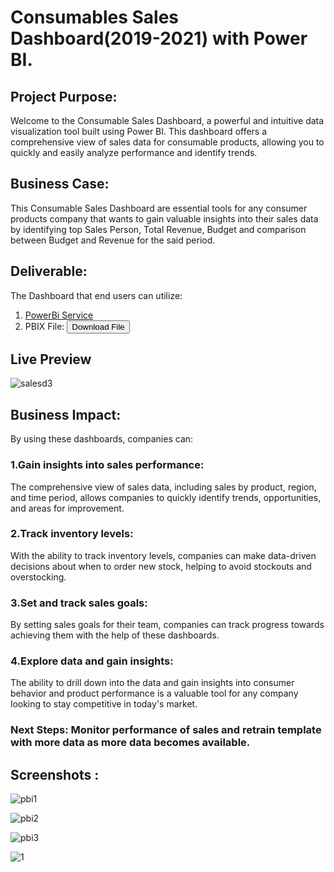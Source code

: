 # Consumables Sales Dashboard(2019-2021) with Power BI.

## Project Purpose: 
Welcome to the Consumable Sales Dashboard, a powerful and intuitive data visualization tool built using Power BI. This dashboard offers a comprehensive view of sales data for consumable products, allowing you to quickly and easily analyze performance and identify trends.

## Business Case: 
This Consumable Sales Dashboard are essential tools for any consumer products company that wants to gain valuable insights into their sales data by identifying top Sales Person, Total Revenue, Budget and comparison between Budget and Revenue for the said period. 

## Deliverable: 
The Dashboard that end users can utilize:

1. [PowerBi Service](https://app.powerbi.com/view?r=eyJrIjoiN2I2OTM1ZmItNWY1Yi00MzE2LThiYjgtZTgyYzc0Y2NhOTA0IiwidCI6ImRmODY3OWNkLWE4MGUtNDVkOC05OWFjLWM4M2VkN2ZmOTVhMCJ9) 
2. PBIX File: <a href="https://drive.google.com/uc?export=download&id=1Q7_Seerl4Da2k3pDw9bOXH91vLe44wrc" download><button>Download File</button></a>

## Live Preview
![salesd3](https://github.com/tushar2704/tushar2704-GIFs/assets/66141195/95c6e080-7ac8-4005-a7f0-f48b22b188f6)



## Business Impact: 
By using these dashboards, companies can:
### 1.Gain insights into sales performance: 
The comprehensive view of sales data, including sales by product, region, and time period, allows companies to quickly identify trends, opportunities, and areas for improvement.
### 2.Track inventory levels:
With the ability to track inventory levels, companies can make data-driven decisions about when to order new stock, helping to avoid stockouts and overstocking.
### 3.Set and track sales goals:
By setting sales goals for their team, companies can track progress towards achieving them with the help of these dashboards.
### 4.Explore data and gain insights:
The ability to drill down into the data and gain insights into consumer behavior and product performance is a valuable tool for any company looking to stay competitive in today's market.

### Next Steps: Monitor performance of sales and retrain template with more data as more data becomes available. 

## Screenshots :

![pbi1](https://user-images.githubusercontent.com/66141195/236660644-690c7c32-9c99-4842-9c8e-af2a05959c7b.png)

![pbi2](https://user-images.githubusercontent.com/66141195/236660646-15890a77-128f-4458-829a-de9865cc7886.png)

![pbi3](https://user-images.githubusercontent.com/66141195/236660652-cce1eb56-2b8d-44f5-8460-5e6525412a8d.png)

![1](https://github.com/tushar2704/tushar2704-GIFs/blob/main/salesd1.gif?raw=true)
